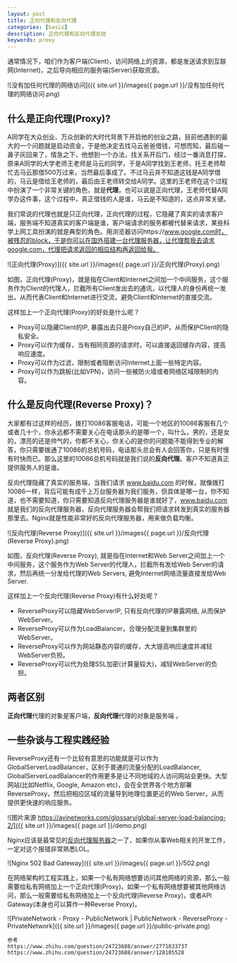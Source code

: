 ```yaml
---
layout: post
title: 正向代理和反向代理
categories: [basis]
description: 正向代理和反向代理总结
keywords: proxy
---
```


通常情况下，咱们作为客户端(Client)，访问网络上的资源，都是发送请求到互联网(Internet)，之后导向相应的服务端(Server)获取资源。 

![没有加任何代理的网络访问]({{ site.url }}/images{{ page.url }}/没有加任何代理的网络访问.png)

## 什么是正向代理(Proxy)?

A同学在大众创业、万众创新的大时代背景下开启他的创业之路，目前他遇到的最大的一个问题就是启动资金，于是他决定去找马云爸爸借钱，可想而知，最后碰一鼻子灰回来了，情急之下，他想到一个办法，找关系开后门，经过一番消息打探，原来A同学的大学老师王老师是马云的同学，于是A同学找到王老师，托王老师帮忙去马云那借500万过来，当然最后事成了。不过马云并不知道这钱是A同学借的，马云是借给王老师的，最后由王老师转交给A同学。这里的王老师在这个过程中扮演了一个非常关键的角色，就是**代理**，也可以说是正向代理，王老师代替A同学办这件事，这个过程中，真正借钱的人是谁，马云是不知道的，这点非常关键。

我们常说的代理也就是只正向代理，正向代理的过程，它隐藏了真实的请求客户端，服务端不知道真实的客户端是谁，客户端请求的服务都被代替来请求，某些科学上网工具扮演的就是典型的角色。用浏览器访问https://www.google.com时，被残忍的block，于是你可以在国外搭建一台代理服务器，让代理帮我去请求google.com，代理把请求返回的相应结构再返回给我。

![正向代理(Proxy)]({{ site.url }}/images{{ page.url }}/正向代理(Proxy).png)

如图，正向代理(Proxy)，就是指在Client和Internet之间加一个中间服务，这个服务作为Client的代理人，拦截所有Client发出去的通讯，以代理人的身份再统一发出，从而代表Client和Internet进行交流，避免Client和Internet的直接交流。

这样加上一个正向代理(Proxy)的好处是什么呢？

- Proxy可以隐藏Client的IP, 暴露出去只是Proxy自己的IP，从而保护Client的隐私安全。
- Proxy可以作为缓存，当有相同资源的请求时，可以直接返回缓存内容，提高响应速度。
- Proxy可以作为过滤，限制或者阻断访问Internet上面一些特定内容。
- Proxy可以作为跳板(比如VPN)，访问一些被防火墙或者网络区域限制的内容。

## 什么是反向代理(Reverse Proxy)？

大家都有过这样的经历，拨打10086客服电话，可能一个地区的10086客服有几个或者几十个，你永远都不需要关心在电话那头的是哪一个，叫什么，男的，还是女的，漂亮的还是帅气的，你都不关心，你关心的是你的问题能不能得到专业的解答，你只需要拨通了10086的总机号码，电话那头总会有人会回答你，只是有时慢有时快而已。那么这里的10086总机号码就是我们说的**反向代理**。客户不知道真正提供服务人的是谁。

反向代理隐藏了真实的服务端，当我们请求 www.baidu.com 的时候，就像拨打10086一样，背后可能有成千上万台服务器为我们服务，但具体是哪一台，你不知道，也不需要知道，你只需要知道反向代理服务器是谁就好了，www.baidu.com 就是我们的反向代理服务器，反向代理服务器会帮我们把请求转发到真实的服务器那里去。Nginx就是性能非常好的反向代理服务器，用来做负载均衡。

![反向代理(Reverse Proxy)]({{ site.url }}/images{{ page.url }}/反向代理(Reverse Proxy).png)

如图，反向代理(Reverse Proxy), 就是指在Internet和Web Server之间加上一个中间服务，这个服务作为Web Server的代理人，拦截所有发给Web Server的请求，然后再统一分发给代理的Web Servers, 避免Internet网络流量直接发给Web Server.

这样加上一个反向代理(Reverse Proxy)有什么好处呢？

- ReverseProxy可以隐藏WebServerIP, 只有反向代理的IP暴露网络, 从而保护WebServer。
- ReverseProxy可以作为LoadBalancer，合理分配流量到集群里的WebServer。
- ReverseProxy可以作为网站静态内容的缓存，大大提高响应速度并减轻WebServer负担。
- ReverseProxy可以代为处理SSL加密(计算量较大)，减轻WebServer的负担。

## 两者区别

**正向代理**代理的对象是客户端，**反向代理**代理的对象是服务端 。

## 一些杂谈与工程实践经验

ReverseProxy还有一个比较有意思的功能就是可以作为GlobalServerLoadBalancer，区别于普通的流量分配的LoadBalancer, GlobalServerLoadBalancer的作用更多是让不同地域的人访问网站会更快。大型网站(比如Netflix, Google, Amazon etc)，会在全世界各个地方部署ReverseProxy，然后把相应区域的流量导到地理位置更近的Web Server，从而提供更快速的响应服务。

![图片来源 https://avinetworks.com/glossary/global-server-load-balancing-2/]({{ site.url }}/images{{ page.url }}/demo.png) 

Nginx应该是最常见的[反向代理服务器](https://www.zhihu.com/search?q=反向代理服务器&search_source=Entity&hybrid_search_source=Entity&hybrid_search_extra={"sourceType"%3A"answer"%2C"sourceId"%3A2771833737})之一了，如果你从事Web相关的开发工作，一定对这个报错非常熟悉LOL。 

![Nginx 502 Bad Gateway]({{ site.url }}/images{{ page.url }}/502.png) 

在网络架构的工程实践上，如果一个私有网络想要访问其他网络的资源，那么一般需要给私有网络加上一个正向代理(Proxy)。如果一个私有网络想要被其他网络访问，那么一般需要给私有网络加上一个反向代理(Reverse Proxy)，或者API Gateway(本身也可以算作一种Reverse Proxy)。

![PrivateNetwork - Proxy - PublicNetwork | PublicNetwork - ReverseProxy - PrivateNetwork]({{ site.url }}/images{{ page.url }}/public-private.png) 

```
参考
https://www.zhihu.com/question/24723688/answer/2771833737
https://www.zhihu.com/question/24723688/answer/128105528
```